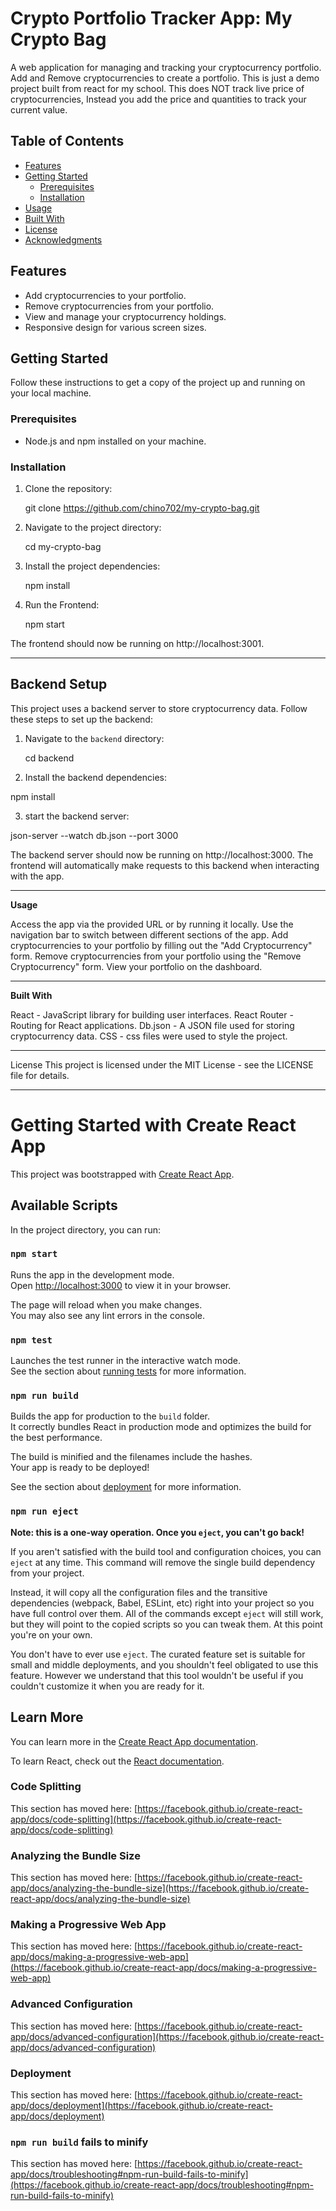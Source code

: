 # Crypto Portfolio Tracker App: My Crypto Bag 

A web application for managing and tracking your cryptocurrency portfolio. Add and Remove cryptocurrencies to create a portfolio. This is just a demo project built from react for my school. This does NOT track live price of cryptocurrencies, Instead you add the price and quantities to track your current value.

## Table of Contents

- [Features](#features)
- [Getting Started](#getting-started)
  - [Prerequisites](#prerequisites)
  - [Installation](#installation)
- [Usage](#usage)
- [Built With](#built-with)
- [License](#license)
- [Acknowledgments](#acknowledgments)


## Features

- Add cryptocurrencies to your portfolio.
- Remove cryptocurrencies from your portfolio.
- View and manage your cryptocurrency holdings.
- Responsive design for various screen sizes.

## Getting Started

Follow these instructions to get a copy of the project up and running on your local machine.

### Prerequisites

- Node.js and npm installed on your machine.

### Installation

1. Clone the repository:

   git clone https://github.com/chino702/my-crypto-bag.git

2. Navigate to the project directory:

   cd my-crypto-bag
   
3. Install the project dependencies:

   npm install

4. Run the Frontend:

   npm start

 The frontend should now be running on http://localhost:3001.

--------------------------------------------------------------

## Backend Setup

This project uses a backend server to store cryptocurrency data. Follow these steps to set up the backend:

1. Navigate to the `backend` directory:

   cd backend

2. Install the backend dependencies:

  npm install

3. start the backend server:

  json-server --watch db.json --port 3000

The backend server should now be running on http://localhost:3000. The frontend will automatically make requests to this backend when interacting with the app.

--------------------------------------------------------------

**Usage**

Access the app via the provided URL or by running it locally.
Use the navigation bar to switch between different sections of the app.
Add cryptocurrencies to your portfolio by filling out the "Add Cryptocurrency" form.
Remove cryptocurrencies from your portfolio using the "Remove Cryptocurrency" form.
View your portfolio on the dashboard.

--------------------------------------------------------------

**Built With**

React - JavaScript library for building user interfaces.
React Router - Routing for React applications.
Db.json - A JSON file used for storing cryptocurrency data.
CSS - css files were used to style the project.

--------------------------------------------------------------

License
This project is licensed under the MIT License - see the LICENSE file for details.

--------------------------------------------------------------

# Getting Started with Create React App

This project was bootstrapped with [Create React App](https://github.com/facebook/create-react-app).

## Available Scripts

In the project directory, you can run:

### `npm start`

Runs the app in the development mode.\
Open [http://localhost:3000](http://localhost:3000) to view it in your browser.

The page will reload when you make changes.\
You may also see any lint errors in the console.

### `npm test`

Launches the test runner in the interactive watch mode.\
See the section about [running tests](https://facebook.github.io/create-react-app/docs/running-tests) for more information.

### `npm run build`

Builds the app for production to the `build` folder.\
It correctly bundles React in production mode and optimizes the build for the best performance.

The build is minified and the filenames include the hashes.\
Your app is ready to be deployed!

See the section about [deployment](https://facebook.github.io/create-react-app/docs/deployment) for more information.

### `npm run eject`

**Note: this is a one-way operation. Once you `eject`, you can't go back!**

If you aren't satisfied with the build tool and configuration choices, you can `eject` at any time. This command will remove the single build dependency from your project.

Instead, it will copy all the configuration files and the transitive dependencies (webpack, Babel, ESLint, etc) right into your project so you have full control over them. All of the commands except `eject` will still work, but they will point to the copied scripts so you can tweak them. At this point you're on your own.

You don't have to ever use `eject`. The curated feature set is suitable for small and middle deployments, and you shouldn't feel obligated to use this feature. However we understand that this tool wouldn't be useful if you couldn't customize it when you are ready for it.

## Learn More

You can learn more in the [Create React App documentation](https://facebook.github.io/create-react-app/docs/getting-started).

To learn React, check out the [React documentation](https://reactjs.org/).

### Code Splitting

This section has moved here: [https://facebook.github.io/create-react-app/docs/code-splitting](https://facebook.github.io/create-react-app/docs/code-splitting)

### Analyzing the Bundle Size

This section has moved here: [https://facebook.github.io/create-react-app/docs/analyzing-the-bundle-size](https://facebook.github.io/create-react-app/docs/analyzing-the-bundle-size)

### Making a Progressive Web App

This section has moved here: [https://facebook.github.io/create-react-app/docs/making-a-progressive-web-app](https://facebook.github.io/create-react-app/docs/making-a-progressive-web-app)

### Advanced Configuration

This section has moved here: [https://facebook.github.io/create-react-app/docs/advanced-configuration](https://facebook.github.io/create-react-app/docs/advanced-configuration)

### Deployment

This section has moved here: [https://facebook.github.io/create-react-app/docs/deployment](https://facebook.github.io/create-react-app/docs/deployment)

### `npm run build` fails to minify

This section has moved here: [https://facebook.github.io/create-react-app/docs/troubleshooting#npm-run-build-fails-to-minify](https://facebook.github.io/create-react-app/docs/troubleshooting#npm-run-build-fails-to-minify)

